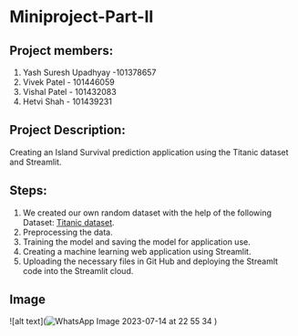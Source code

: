 # Miniproject-Part-II

## Project members:
1. Yash Suresh Upadhyay -101378657
2. Vivek Patel - 101446059
3. Vishal Patel - 101432083
4. Hetvi Shah - 101439231

## Project Description:
Creating an Island Survival prediction application using the Titanic dataset and Streamlit.

## Steps:
1. We created our own random dataset with the help of the following Dataset: [Titanic dataset](https://www.kaggle.com/datasets/brendan45774/test-file).
2. Preprocessing the data.
3. Training the model and saving the model for application use.
4. Creating a machine learning web application using Streamlit.
5. Uploading the necessary files in Git Hub and deploying the Streamlt code into the Streamlit cloud.

## Image
![alt text](![WhatsApp Image 2023-07-14 at 22 55 34](https://github.com/vpatel2398/Miniproject-Part-II/assets/39990761/8e1dc461-a6b4-4d30-973b-5b50bc01064e)
)
